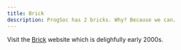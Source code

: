 ```yaml
---
title: Brick
description: ProgSoc has 2 bricks. Why? Because we can.
---
```


Visit the [Brick](https://brick.progsoc.org) website which is delighfully early 2000s.